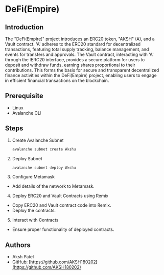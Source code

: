 # DeFi(Empire)

## Introduction

The "DeFi(Empire)" project introduces an ERC20 token, "AKSH" (A), and a Vault contract. 'A' adheres to the ERC20 standard for decentralized transactions, featuring total supply tracking, balance management, and events for transfers and approvals. The Vault contract, interacting with 'A' through the IERC20 interface, provides a secure platform for users to deposit and withdraw funds, earning shares proportional to their contributions. This forms the basis for secure and transparent decentralized finance activities within the DeFi(Empire) project, enabling users to engage in efficient financial transactions on the blockchain.

## Prerequisite

- Linux
- Avalanche CLI

## Steps

1. Create Avalanche Subnet
   ```bash
   avalanche subnet create Akshu
   ```
2. Deploy Subnet
   ```bash
   avalanche subnet deploy Akshu
   ```
3. Configure Metamask

- Add details of the network to Metamask.

4. Deploy ERC20 and Vault Contracts using Remix

- Copy ERC20 and Vault contract code into Remix.
- Deploy the contracts.

5. Interact with Contracts

- Ensure proper functionality of deployed contracts.

## Authors

- Aksh Patel
- GitHub: [https://github.com/AKSH180202](https://github.com/AKSH180202)
